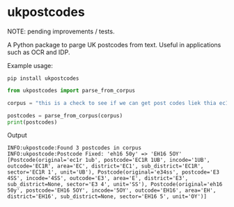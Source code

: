 # ukpostcodes

NOTE: pending improvements / tests.

A Python package to parge UK postcodes from text. Useful in applications such as OCR and IDP.

Example usage:

`pip install ukpostcodes`

```python
from ukpostcodes import parse_from_corpus

corpus = "this is a check to see if we can get post codes liek thia ec1r 1ub , and that e3 4ss. But also eh16 50y and ei412"          

postcodes = parse_from_corpus(corpus)
print(postcodes)
```

Output

```
INFO:ukpostcode:Found 3 postcodes in corpus
INFO:ukpostcode:Postcode Fixed: 'eh16 50y' => 'EH16 5OY'
[Postcode(original='ec1r 1ub', postcode='EC1R 1UB', incode='1UB', outcode='EC1R', area='EC', district='EC1', sub_district='EC1R', sector='EC1R 1', unit='UB'), Postcode(original='e34ss', postcode='E3 4SS', incode='4SS', outcode='E3', area='E', district='E3', sub_district=None, sector='E3 4', unit='SS'), Postcode(original='eh16 50y', postcode='EH16 5OY', incode='5OY', outcode='EH16', area='EH', district='EH16', sub_district=None, sector='EH16 5', unit='OY')]
```
